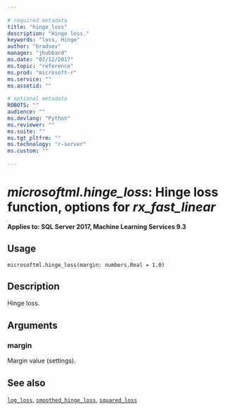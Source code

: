 ```yaml
--- 
 
# required metadata 
title: "hinge_loss" 
description: "Hinge loss." 
keywords: "loss, Hinge" 
author: "bradsev" 
manager: "jhubbard" 
ms.date: "07/12/2017" 
ms.topic: "reference" 
ms.prod: "microsoft-r" 
ms.service: "" 
ms.assetid: "" 
 
# optional metadata 
ROBOTS: "" 
audience: "" 
ms.devlang: "Python" 
ms.reviewer: "" 
ms.suite: "" 
ms.tgt_pltfrm: "" 
ms.technology: "r-server" 
ms.custom: "" 
 
---
```


# *microsoftml.hinge_loss*: Hinge loss function, options for *rx_fast_linear*


**Applies to: SQL Server 2017, Machine Learning Services 9.3**


## Usage



```
microsoftml.hinge_loss(margin: numbers.Real = 1.0)
```




## Description

Hinge loss.


## Arguments


### margin

Margin value (settings).


## See also

[`log_loss`](log_loss.md),
[`smoothed_hinge_loss`](smoothed_hinge_loss.md),
[`squared_loss`](squared_loss.md)
